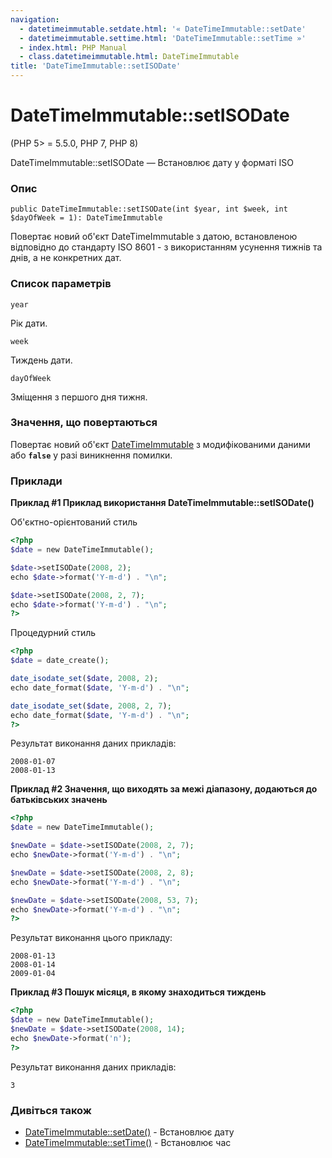```yaml
---
navigation:
  - datetimeimmutable.setdate.html: '« DateTimeImmutable::setDate'
  - datetimeimmutable.settime.html: 'DateTimeImmutable::setTime »'
  - index.html: PHP Manual
  - class.datetimeimmutable.html: DateTimeImmutable
title: 'DateTimeImmutable::setISODate'
---
```

# DateTimeImmutable::setISODate

(PHP 5> = 5.5.0, PHP 7, PHP 8)

DateTimeImmutable::setISODate — Встановлює дату у форматі ISO

### Опис

```methodsynopsis
public DateTimeImmutable::setISODate(int $year, int $week, int $dayOfWeek = 1): DateTimeImmutable
```

Повертає новий об'єкт DateTimeImmutable з датою, встановленою відповідно до стандарту ISO 8601 - з використанням усунення тижнів та днів, а не конкретних дат.

### Список параметрів

`year`

Рік дати.

`week`

Тиждень дати.

`dayOfWeek`

Зміщення з першого дня тижня.

### Значення, що повертаються

Повертає новий об'єкт [DateTimeImmutable](class.datetimeimmutable.html) з модифікованими даними або **`false`** у разі виникнення помилки.

### Приклади

**Приклад #1 Приклад використання **DateTimeImmutable::setISODate()****

Об'єктно-орієнтований стиль

```php
<?php
$date = new DateTimeImmutable();

$date->setISODate(2008, 2);
echo $date->format('Y-m-d') . "\n";

$date->setISODate(2008, 2, 7);
echo $date->format('Y-m-d') . "\n";
?>
```

Процедурний стиль

```php
<?php
$date = date_create();

date_isodate_set($date, 2008, 2);
echo date_format($date, 'Y-m-d') . "\n";

date_isodate_set($date, 2008, 2, 7);
echo date_format($date, 'Y-m-d') . "\n";
?>
```

Результат виконання даних прикладів:

```
2008-01-07
2008-01-13
```

**Приклад #2 Значення, що виходять за межі діапазону, додаються до батьківських значень**

```php
<?php
$date = new DateTimeImmutable();

$newDate = $date->setISODate(2008, 2, 7);
echo $newDate->format('Y-m-d') . "\n";

$newDate = $date->setISODate(2008, 2, 8);
echo $newDate->format('Y-m-d') . "\n";

$newDate = $date->setISODate(2008, 53, 7);
echo $newDate->format('Y-m-d') . "\n";
?>
```

Результат виконання цього прикладу:

```
2008-01-13
2008-01-14
2009-01-04
```

**Приклад #3 Пошук місяця, в якому знаходиться тиждень**

```php
<?php
$date = new DateTimeImmutable();
$newDate = $date->setISODate(2008, 14);
echo $newDate->format('n');
?>
```

Результат виконання даних прикладів:

```
3
```

### Дивіться також

-   [DateTimeImmutable::setDate()](datetimeimmutable.setdate.html) - Встановлює дату
-   [DateTimeImmutable::setTime()](datetimeimmutable.settime.html) - Встановлює час
